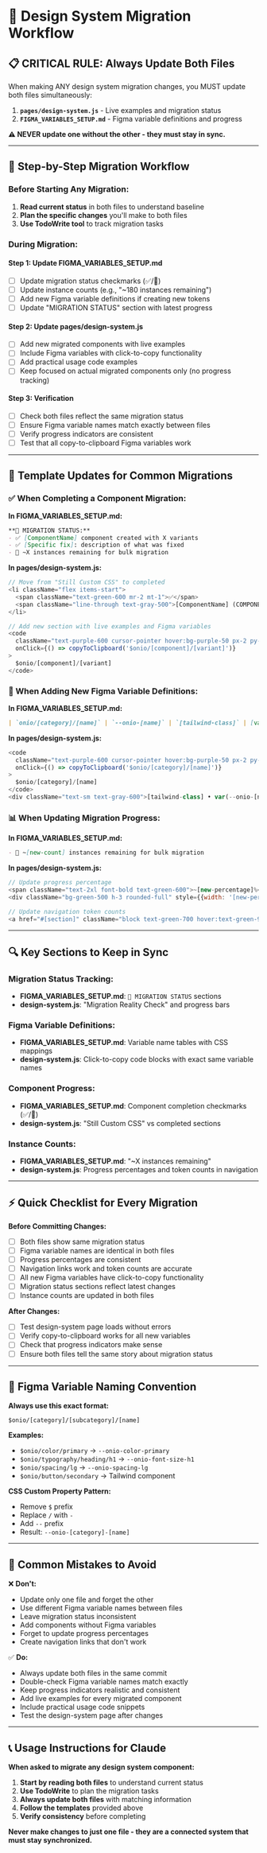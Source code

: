 # 🔄 Design System Migration Workflow

## 📋 **CRITICAL RULE: Always Update Both Files**

When making ANY design system migration changes, you MUST update both files simultaneously:

1. **`pages/design-system.js`** - Live examples and migration status
2. **`FIGMA_VARIABLES_SETUP.md`** - Figma variable definitions and progress

**⚠️ NEVER update one without the other - they must stay in sync.**

---

## 🎯 **Step-by-Step Migration Workflow**

### **Before Starting Any Migration:**

1. **Read current status** in both files to understand baseline
2. **Plan the specific changes** you'll make to both files
3. **Use TodoWrite tool** to track migration tasks

### **During Migration:**

#### **Step 1: Update FIGMA_VARIABLES_SETUP.md**
- [ ] Update migration status checkmarks (✅/🔄)
- [ ] Update instance counts (e.g., "~180 instances remaining")
- [ ] Add new Figma variable definitions if creating new tokens
- [ ] Update "MIGRATION STATUS" section with latest progress

#### **Step 2: Update pages/design-system.js**
- [ ] Add new migrated components with live examples
- [ ] Include Figma variables with click-to-copy functionality  
- [ ] Add practical usage code examples
- [ ] Keep focused on actual migrated components only (no progress tracking)

#### **Step 3: Verification**
- [ ] Check both files reflect the same migration status
- [ ] Ensure Figma variable names match exactly between files
- [ ] Verify progress indicators are consistent
- [ ] Test that all copy-to-clipboard Figma variables work

---

## 📝 **Template Updates for Common Migrations**

### **✅ When Completing a Component Migration:**

**In FIGMA_VARIABLES_SETUP.md:**
```markdown
**🚀 MIGRATION STATUS:**
- ✅ [ComponentName] component created with X variants
- ✅ [Specific fix]: description of what was fixed
- 🔄 ~X instances remaining for bulk migration
```

**In pages/design-system.js:**
```javascript
// Move from "Still Custom CSS" to completed
<li className="flex items-start">
  <span className="text-green-600 mr-2 mt-1">✅</span>
  <span className="line-through text-gray-500">[ComponentName] (COMPONENT CREATED!)</span>
</li>

// Add new section with live examples and Figma variables
<code 
  className="text-purple-600 cursor-pointer hover:bg-purple-50 px-2 py-1 rounded" 
  onClick={() => copyToClipboard('$onio/[component]/[variant]')}
>
  $onio/[component]/[variant]
</code>
```

### **🚧 When Adding New Figma Variable Definitions:**

**In FIGMA_VARIABLES_SETUP.md:**
```markdown
| `onio/[category]/[name]` | `--onio-[name]` | `[tailwind-class]` | [value] |
```

**In pages/design-system.js:**
```javascript
<code 
  className="text-purple-600 cursor-pointer hover:bg-purple-50 px-2 py-1 rounded block" 
  onClick={() => copyToClipboard('$onio/[category]/[name]')}
>
  $onio/[category]/[name]
</code>
<div className="text-sm text-gray-600">[tailwind-class] • var(--onio-[name]) • [value]</div>
```

### **📊 When Updating Migration Progress:**

**In FIGMA_VARIABLES_SETUP.md:**
```markdown
- 🔄 ~[new-count] instances remaining for bulk migration
```

**In pages/design-system.js:**
```javascript
// Update progress percentage
<span className="text-2xl font-bold text-green-600">~[new-percentage]%</span>
<div className="bg-green-500 h-3 rounded-full" style={{width: '[new-percentage]%'}}></div>

// Update navigation token counts
<a href="#[section]" className="block text-green-700 hover:text-green-900">[Icon] [Name] ([token-count] tokens)</a>
```

---

## 🔍 **Key Sections to Keep in Sync**

### **Migration Status Tracking:**
- **FIGMA_VARIABLES_SETUP.md**: `🚀 MIGRATION STATUS` sections
- **design-system.js**: "Migration Reality Check" and progress bars

### **Figma Variable Definitions:**
- **FIGMA_VARIABLES_SETUP.md**: Variable name tables with CSS mappings
- **design-system.js**: Click-to-copy code blocks with exact same variable names

### **Component Progress:**
- **FIGMA_VARIABLES_SETUP.md**: Component completion checkmarks (✅/🔄)  
- **design-system.js**: "Still Custom CSS" vs completed sections

### **Instance Counts:**
- **FIGMA_VARIABLES_SETUP.md**: "~X instances remaining"
- **design-system.js**: Progress percentages and token counts in navigation

---

## ⚡ **Quick Checklist for Every Migration**

**Before Committing Changes:**

- [ ] Both files show same migration status
- [ ] Figma variable names are identical in both files
- [ ] Progress percentages are consistent
- [ ] Navigation links work and token counts are accurate
- [ ] All new Figma variables have click-to-copy functionality
- [ ] Migration status sections reflect latest changes
- [ ] Instance counts are updated in both files

**After Changes:**
- [ ] Test design-system page loads without errors
- [ ] Verify copy-to-clipboard works for all new variables
- [ ] Check that progress indicators make sense
- [ ] Ensure both files tell the same story about migration status

---

## 🎨 **Figma Variable Naming Convention**

**Always use this exact format:**

```
$onio/[category]/[subcategory]/[name]
```

**Examples:**
- `$onio/color/primary` → `--onio-color-primary`
- `$onio/typography/heading/h1` → `--onio-font-size-h1`  
- `$onio/spacing/lg` → `--onio-spacing-lg`
- `$onio/button/secondary` → Tailwind component

**CSS Custom Property Pattern:**
- Remove `$` prefix
- Replace `/` with `-`
- Add `--` prefix
- Result: `--onio-[category]-[name]`

---

## 🚨 **Common Mistakes to Avoid**

❌ **Don't:**
- Update only one file and forget the other
- Use different Figma variable names between files
- Leave migration status inconsistent
- Add components without Figma variables
- Forget to update progress percentages
- Create navigation links that don't work

✅ **Do:**
- Always update both files in the same commit
- Double-check Figma variable names match exactly
- Keep progress indicators realistic and consistent
- Add live examples for every migrated component
- Include practical usage code snippets
- Test the design-system page after changes

---

## 📞 **Usage Instructions for Claude**

**When asked to migrate any design system component:**

1. **Start by reading both files** to understand current status
2. **Use TodoWrite** to plan the migration tasks
3. **Always update both files** with matching information
4. **Follow the templates** provided above
5. **Verify consistency** before completing

**Never make changes to just one file - they are a connected system that must stay synchronized.**